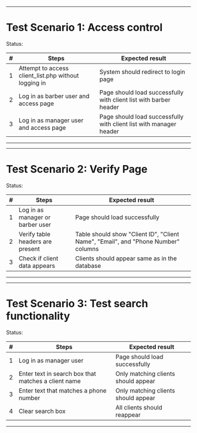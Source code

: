 ****************************************
# Test Scenario 1: Access control
Status: 

| # | Steps | Expected result |
| --- | --- | --- |
| 1 | Attempt to access client_list.php without logging in | System should redirect to login page |
| 2 | Log in as barber user and access page | Page should load successfully with client list with barber header |
| 3 | Log in as manager user and access page | Page should load successfully with client list with manager header |

****************************************

****************************************
# Test Scenario 2: Verify Page
Status: 

| # | Steps | Expected result |
| --- | --- | --- |
| 1 | Log in as manager or barber user | Page should load successfully |
| 2 | Verify table headers are present | Table should show "Client ID", "Client Name", "Email", and "Phone Number" columns |
| 3 | Check if client data appears | Clients should appear same as in the database |

****************************************

****************************************
# Test Scenario 3: Test search functionality
Status: 

| # | Steps | Expected result |
| --- | --- | --- |
| 1 | Log in as manager user | Page should load successfully |
| 2 | Enter text in search box that matches a client name | Only matching clients should appear |
| 3 | Enter text that matches a phone number | Only matching clients should appear |
| 4 | Clear search box | All clients should reappear |

****************************************

